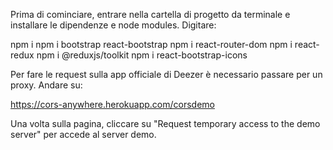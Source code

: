 Prima di cominciare, entrare nella cartella di progetto da terminale e installare le dipendenze e node modules. Digitare:

npm i
npm i bootstrap react-bootstrap
npm i react-router-dom
npm i react-redux
npm i @reduxjs/toolkit
npm i react-bootstrap-icons


Per fare le request sulla app officiale di Deezer è necessario passare per un proxy. Andare su:

https://cors-anywhere.herokuapp.com/corsdemo

Una volta sulla pagina, cliccare su "Request temporary access to the demo server" per accede al server demo.

